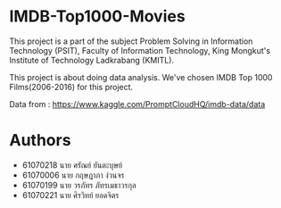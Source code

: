 # IMDB-Top1000-Movies
This project is a part of the subject Problem Solving in Information Technology (PSIT), Faculty of Information Technology, King Mongkut's Institute of Technology Ladkrabang (KMITL).

This project is about doing data analysis. We've chosen IMDB Top 1000 Films(2006-2016) for this project.

Data from : https://www.kaggle.com/PromptCloudHQ/imdb-data/data

# Authors
 * 61070218 นาย ศรัณย์ ยันตะบุษย์
 * 61070006 นาย กฤษฎาภา ง่วนจร
 * 61070199 นาย วรภัทร ภัทรเมธาวรกุล
 * 61070221 นาย ศิรวิทย์ ยอดจิตร
